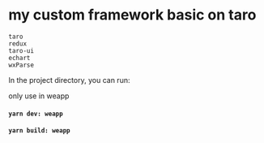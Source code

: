 # my custom framework basic on taro

````
taro
redux
taro-ui
echart
wxParse
````
In the project directory, you can run:

only use in weapp
#### `yarn dev: weapp`
#### `yarn build: weapp`

